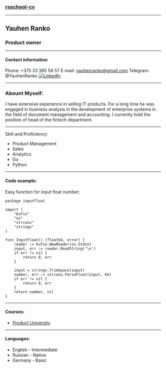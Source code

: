 
### [rsschool-cv](https://rs.school/)

---
## Yauhen Ranko

### Product owner
---
#### Contact information

Phone: +375 33 385 58 57
E-mail: yauhenranko@gmail.com
Telegram: @YauhenRanko
[![LinkedIn](https://img.icons8.com/?size=100&id=13930&format=png&color=000000)](https://www.linkedin.com/in/yauhen-ranko-63a7801a3/)


---
### Abount Myself:
I have extensive experience in selling IT products. For a long time he was engaged in business analysis in the development of enterprise systems in the field of document management and accounting. I currently hold the position of head of the fintech department.

---
Skill and Proficiency:
* Product Management 
* Sales
* Analytics
* Go 
* Python

---
#### Code example:

Easy function for input float number:

```
package inputfloat

import (
    "bufio"
    "os"
    "strconv"
    "strings"
)

func InputFloat() (float64, error) {
    reader := bufio.NewReader(os.Stdin)
    input, err := reader.ReadString('\n')
    if err != nil {
        return 0, err
    }

    input = strings.TrimSpace(input)
    number, err := strconv.ParseFloat(input, 64)
    if err != nil {
        return 0, err
    }
    return number, nil
}

```

---
#### Courses:
* [Product University](https://productuniversity.ru/)


---
#### Languages:

* English - Intermediate
* Russian - Native
* Germany - Basic


